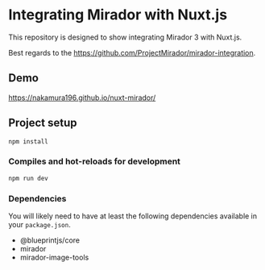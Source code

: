 # Integrating Mirador with Nuxt.js

This repository is designed to show integrating Mirador 3 with Nuxt.js.

Best regards to the https://github.com/ProjectMirador/mirador-integration.

## Demo

https://nakamura196.github.io/nuxt-mirador/

## Project setup
```
npm install
```

### Compiles and hot-reloads for development
```
npm run dev
```

### Dependencies

You will likely need to have at least the following dependencies available in your `package.json`.
 - @blueprintjs/core
 - mirador
 - mirador-image-tools
